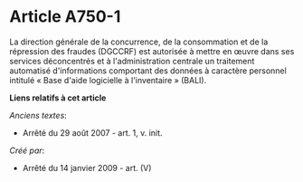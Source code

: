 # Article A750-1

La direction générale de la concurrence, de la consommation et de la répression des fraudes (DGCCRF) est autorisée à mettre
en œuvre dans ses services déconcentrés et à l'administration centrale un traitement automatisé d'informations comportant des
données à caractère personnel intitulé « Base d'aide logicielle à l'inventaire » (BALI).

**Liens relatifs à cet article**

_Anciens textes_:

  - Arrêté du 29 août 2007 - art. 1, v. init.

_Créé par_:

  - Arrêté du 14 janvier 2009 - art. (V)
